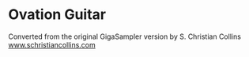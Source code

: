 # Ovation Guitar

Converted from the original GigaSampler version by S. Christian Collins
www.schristiancollins.com

